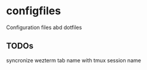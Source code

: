 # configfiles
Configuration files abd dotfiles

## TODOs
syncronize wezterm tab name with tmux session name
